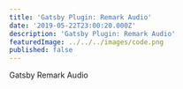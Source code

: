 ```yaml
---
title: 'Gatsby Plugin: Remark Audio'
date: '2019-05-22T23:00:20.000Z'
description: 'Gatsby Plugin: Remark Audio'
featuredImage: ../../../images/code.png
published: false
---
```


Gatsby Remark Audio
